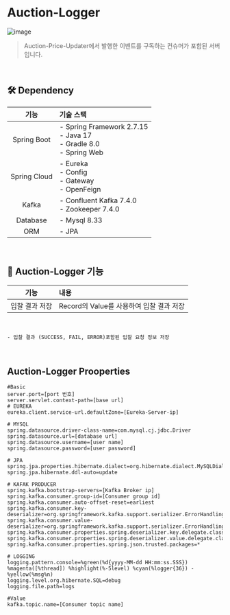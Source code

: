 # Auction-Logger 
![image](https://user-images.githubusercontent.com/119636839/267515508-5e1d0209-aec5-41c8-8211-337bf50f87dd.png)
> Auction-Price-Updater에서 발행한 이벤트를 구독하는 컨슈머가 포함된 서버입니다.
<br>


## 🛠️ Dependency
|       기능       | 기술 스택                                                                       |
|:--------------:|:----------------------------------------------------------------------------|
|  Spring Boot   | - Spring Framework 2.7.15<br> - Java 17 <br> - Gradle 8.0 <br> - Spring Web |
|  Spring Cloud  | - Eureka <br> - Config <br> - Gateway <br> - OpenFeign        |
|Kafka|- Confluent Kafka 7.4.0<br> - Zookeeper 7.4.0 |
|    Database    | - Mysql 8.33                      |
|      ORM       | - JPA                             |

<br>

## 📝 Auction-Logger 기능

|   기능   | 내용                                                                                                 |
|:------:|:---------------------------------------------------------------------------------------------------|
|  입찰 결과 저장     | Record의 Value를 사용하여 입찰 결과 저장     |

<br>

```
- 입찰 결과 (SUCCESS, FAIL, ERROR)포함된 입찰 요청 정보 저장
```
</details>
<br>



## Auction-Logger Prooperties

```properties
#Basic
server.port=[port 번호]
server.servlet.context-path=[base url]
# EUREKA
eureka.client.service-url.defaultZone=[Eureka-Server-ip]

# MYSQL
spring.datasource.driver-class-name=com.mysql.cj.jdbc.Driver
spring.datasource.url=[database url]
spring.datasource.username=[user name]
spring.datasource.password=[user password]

# JPA
spring.jpa.properties.hibernate.dialect=org.hibernate.dialect.MySQLDialect
spring.jpa.hibernate.ddl-auto=update

# KAFAK PRODUCER 
spring.kafka.bootstrap-servers=[Kafka Broker ip]
spring.kafka.consumer.group-id=[Consumer group id]
spring.kafka.consumer.auto-offset-reset=earliest
spring.kafka.consumer.key-deserializer=org.springframework.kafka.support.serializer.ErrorHandlingDeserializer
spring.kafka.consumer.value-deserializer=org.springframework.kafka.support.serializer.ErrorHandlingDeserializer
spring.kafka.consumer.properties.spring.deserializer.key.delegate.class=org.apache.kafka.common.serialization.StringDeserializer
spring.kafka.consumer.properties.spring.deserializer.value.delegate.class=org.springframework.kafka.support.serializer.JsonDeserializer
spring.kafka.consumer.properties.spring.json.trusted.packages=*

# LOGGING
logging.pattern.console=%green(%d{yyyy-MM-dd HH:mm:ss.SSS}) %magenta([%thread]) %highlight(%-5level) %cyan(%logger{36}) - %yellow(%msg%n)
logging.level.org.hibernate.SQL=debug
logging.file.path=logs

#Value
kafka.topic.name=[Consumer topic name]
```

